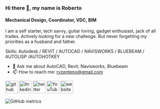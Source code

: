 ### Hi there 👋, my name is Roberto
#### Mechanical Design, Coordinator, VDC, BIM
I am a self starter, tech savvy, guitar loving, gadget enthusiast, jack of all trades. Actively looking for a new challenge. But never forgetting my priorities as a husband and father.

Skills: Autodesk / REVIT / AUTOCAD / NAVISWORKS / BLUEBEAM / AUTOLISP /AUTOHOTKEY

- 💬 Ask me about AutoCAD, Revit, Navisworks, Bluebeam 
- 📫 How to reach me: rvzenteno@gmail.com 


[<img src='https://cdn.jsdelivr.net/npm/simple-icons@3.0.1/icons/github.svg' alt='github' height='40'>](https://github.com/rvzenteno)  [<img src='https://cdn.jsdelivr.net/npm/simple-icons@3.0.1/icons/linkedin.svg' alt='linkedin' height='40'>](https://www.linkedin.com/in/robertozenteno/)  [<img src='https://cdn.jsdelivr.net/npm/simple-icons@3.0.1/icons/twitter.svg' alt='twitter' height='40'>](https://twitter.com/rvzenteno)  [<img src='https://cdn.jsdelivr.net/npm/simple-icons@3.0.1/icons/youtube.svg' alt='YouTube' height='40'>](https://www.youtube.com/channel/rvzenteno)  [<img src='https://cdn.jsdelivr.net/npm/simple-icons@3.0.1/icons/icloud.svg' alt='website' height='40'>](https://www.zenteno.net)  

![GitHub metrics](https://metrics.lecoq.io/rvzenteno)  

